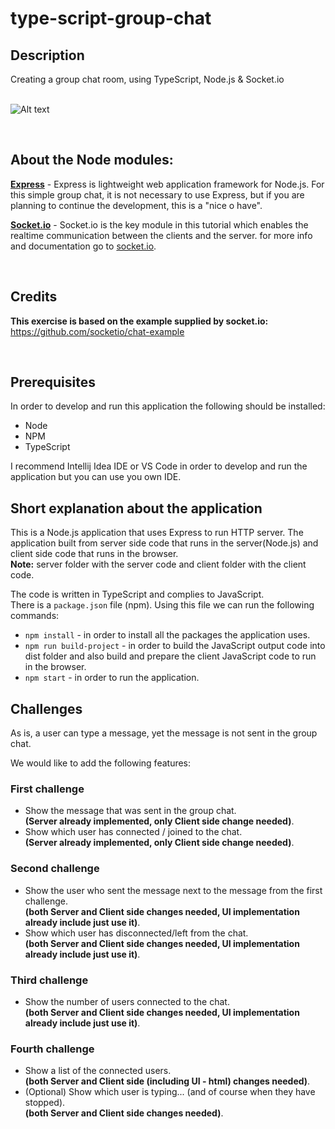 # type-script-group-chat
## Description
Creating a group chat room, using TypeScript, Node.js & Socket.io
<br/>
<br/>

![Alt text](README_resources/Nodejs_Chat_Demo.png?raw=true "Node.js Chat Demo")


<br/>

## About the Node modules:
**[Express](https://expressjs.com)** - Express is lightweight web application framework for Node.js. For this simple group chat, it is not necessary to use Express, but if you are planning to continue the development, this is a "nice o have".  

**[Socket.io](https://socket.io)** - Socket.io is the key module in this tutorial which enables the realtime communication between the clients and the server.
for more info and documentation go to [socket.io](https://socket.io).

<br/>

## Credits
**This exercise is based on the example supplied by socket.io:**  
 https://github.com/socketio/chat-example

<br/>

## Prerequisites
In order to develop and run this application the following should be installed: 
 - Node
 - NPM
 - TypeScript
 
I recommend Intellij Idea IDE or VS Code in order to develop and run the application but you can use you own IDE.

 

## Short explanation about the application
This is a Node.js application that uses Express to run HTTP server.
The application built from server side code that runs in the server(Node.js) and client side code that runs in the browser.  
**Note:** server folder with the server code and client folder with the client code.

The code is written in TypeScript and complies to JavaScript.  
There is a `package.json` file (npm). Using this file we can run the following commands:
 - ```npm install``` - in order to install all the packages the application uses.
 - ```npm run build-project``` - in order to build the JavaScript output code into dist folder and also build and prepare 
 the client JavaScript code to run in the browser.
 - ```npm start``` - in order to run the application.

## Challenges
As is, a user can type a message, yet the message is not sent in the group chat.

 We would like to add the following features:

### First challenge
 - Show the message that was sent in the group chat.  
 **(Server already implemented, only Client side change needed)**.
 - Show which user has connected / joined to the chat.   
 **(Server already implemented, only Client side change needed)**.
 
### Second challenge
 - Show the user who sent the message next to the message from the first challenge.  
 **(both Server and Client side changes needed, UI implementation already include just use it)**.
 - Show which user has disconnected/left from the chat.  
 **(both Server and Client side changes needed, UI implementation already include just use it)**.
 
 ### Third challenge
 - Show the number of users connected to the chat.  
 **(both Server and Client side changes needed, UI implementation already include just use it)**.
 
 ### Fourth challenge
 - Show a list of the connected users.  
 **(both Server and Client side (including UI - html) changes needed)**.
 - (Optional) Show which user is typing... (and of course when they have stopped).  
 **(both Server and Client side changes needed)**.